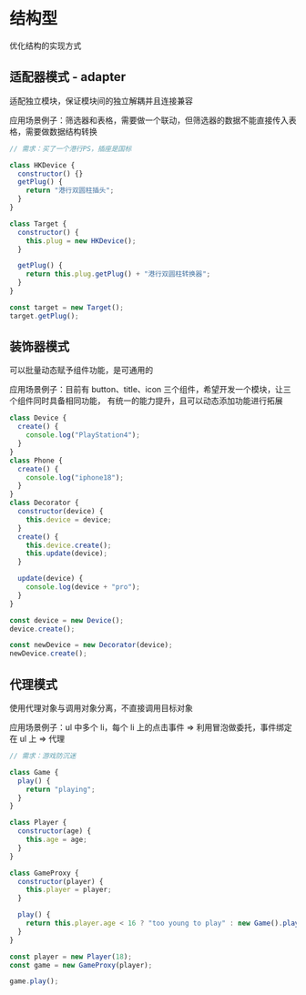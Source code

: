 # 结构型

优化结构的实现方式

## 适配器模式 - adapter

适配独立模块，保证模块间的独立解耦并且连接兼容

应用场景例子：筛选器和表格，需要做一个联动，但筛选器的数据不能直接传入表格，需要做数据结构转换

```js
// 需求：买了一个港行PS，插座是国标

class HKDevice {
  constructor() {}
  getPlug() {
    return "港行双圆柱插头";
  }
}

class Target {
  constructor() {
    this.plug = new HKDevice();
  }

  getPlug() {
    return this.plug.getPlug() + "港行双圆柱转换器";
  }
}

const target = new Target();
target.getPlug();
```

## 装饰器模式

可以批量动态赋予组件功能，是可通用的

应用场景例子：目前有 button、title、icon 三个组件，希望开发一个模块，让三个组件同时具备相同功能，
有统一的能力提升，且可以动态添加功能进行拓展

```js
class Device {
  create() {
    console.log("PlayStation4");
  }
}
class Phone {
  create() {
    console.log("iphone18");
  }
}
class Decorator {
  constructor(device) {
    this.device = device;
  }
  create() {
    this.device.create();
    this.update(device);
  }

  update(device) {
    console.log(device + "pro");
  }
}

const device = new Device();
device.create();

const newDevice = new Decorator(device);
newDevice.create();
```

## 代理模式

使用代理对象与调用对象分离，不直接调用目标对象

应用场景例子：ul 中多个 li，每个 li 上的点击事件 => 利用冒泡做委托，事件绑定在 ul 上 => 代理

```js
// 需求：游戏防沉迷

class Game {
  play() {
    return "playing";
  }
}

class Player {
  constructor(age) {
    this.age = age;
  }
}

class GameProxy {
  constructor(player) {
    this.player = player;
  }

  play() {
    return this.player.age < 16 ? "too young to play" : new Game().play();
  }
}

const player = new Player(18);
const game = new GameProxy(player);

game.play();
```
